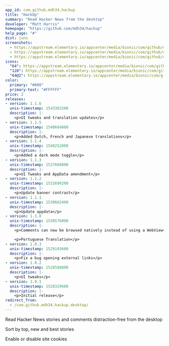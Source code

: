 ```yaml
---
app_id: com.github.mdh34.hackup
title: "HackUp"
summary: "Read Hacker News from the desktop"
developer: "Matt Harris"
homepage: "https://github.com/mdh34/hackup"
help_page: "#"
dist: juno
screenshots:
  - https://appstream.elementary.io/appcenter/media/bionic/com/github/mdh34.hackup/3C8AE08C642F5DF3214B4654ECAD5445/screenshots/image-1_orig.png
  - https://appstream.elementary.io/appcenter/media/bionic/com/github/mdh34.hackup/3C8AE08C642F5DF3214B4654ECAD5445/screenshots/image-2_orig.png
  - https://appstream.elementary.io/appcenter/media/bionic/com/github/mdh34.hackup/3C8AE08C642F5DF3214B4654ECAD5445/screenshots/image-3_orig.png
icons:
  "64": https://appstream.elementary.io/appcenter/media/bionic/com/github/mdh34.hackup/3C8AE08C642F5DF3214B4654ECAD5445/icons/64x64/com.github.mdh34.hackup_com.github.mdh34.hackup.png
  "128": https://appstream.elementary.io/appcenter/media/bionic/com/github/mdh34.hackup/3C8AE08C642F5DF3214B4654ECAD5445/icons/128x128/com.github.mdh34.hackup_com.github.mdh34.hackup.png
  "64@2": https://appstream.elementary.io/appcenter/media/bionic/com/github/mdh34.hackup/3C8AE08C642F5DF3214B4654ECAD5445/icons/64x64@2/com.github.mdh34.hackup_com.github.mdh34.hackup.png
color:
  primary: "#000"
  primary-text: "#FFFFFF"
price: 2
releases:
- version: 1.1.6
  unix-timestamp: 1543363200
  description: |-
    <p>UI tweaks and translation updates</p>
- version: 1.1.5
  unix-timestamp: 1540684800
  description: |-
    <p>Added Dutch, French and Japanese translations</p>
- version: 1.1.4
  unix-timestamp: 1540252800
  description: |-
    <p>Added a dark mode toggle</p>
- version: 1.1.3
  unix-timestamp: 1537660800
  description: |-
    <p>UI Tweaks and AppData amendment</p>
- version: 1.1.2
  unix-timestamp: 1531699200
  description: |-
    <p>Update banner contrast</p>
- version: 1.1.1
  unix-timestamp: 1530662400
  description: |-
    <p>Update appdata</p>
- version: 1.1.0
  unix-timestamp: 1530576000
  description: |-
    <p>Comments can now be browsed natively instead of using a WebView</p>

    <p>Portuguese Translation</p>
- version: 1.0.3
  unix-timestamp: 1529193600
  description: |-
    <p>Fix a bug opening external links</p>
- version: 1.0.2
  unix-timestamp: 1528588800
  description: |-
    <p>UI tweaks</p>
- version: 1.0.1
  unix-timestamp: 1528329600
  description: |-
    <p>Initial release</p>
redirect_from:
  - /com.github.mdh34.hackup.desktop/
---
```


<p>Read Hacker News stories and comments distraction-free from the desktop</p>
<p>Sort by top, new and best stories</p>
<p>Enable or disable site cookies</p>